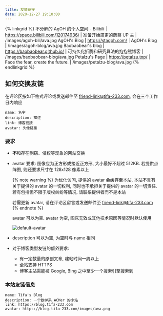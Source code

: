 ```yaml
---
title: 友情链接
date: 2020-12-27 19:10:00
---
```


{% linkgrid %}
不分解的 AgOH 的个人空间 - Bilibili | https://space.bilibili.com/120174936/ | 准备开始周更的蒟蒻 UP 主 | /images/agoh-bili/ava.jpg
AgOH's Blog | https://stagoh.com/ | AgOH's Blog | /images/agoh-blog/ava.jpg
Baobaobear's blog | https://baobaobear.github.io/ | 可持久化折腾和研究算法的抱抱熊博客 | /images/baobaobear-blog/ava.jpg
Petalzu's Page | https://petalzu.top/ | Face the fear, create the future. | /images/petalzu-blog/ava.jpg
{% endlinkgrid %}

## 如何交换友链

在评论区按如下格式评论或发送邮件至 <friend-link@tifa-233.com>, 会在三个工作日内响应

```text
name: 名字
description: 描述
link: 博客链接
avatar: 头像链接
```

### 要求

- **不**和存在剽窃、侵权等现象的网站交换
- avatar 要求: 图像应为正方形或接近正方形, 大小最好不超过 512KB. 若提供点阵图, 则还要求尺寸在 128x128 像素以上

  {% note warning %}
  为优化访问, 提供的 avatar 会缓存至本站, 本站不具有关于提供的 avatar 的一切权利, 同时也不承担关于提供的 avatar 的一切责任. 若有包括但不限于版权纠纷等情况, 请联系提供者而不是本站

  若需更新 avatar, 请在评论区留言或发送邮件至 <friend-link@tifa-233.com>
  {% endnote %}

  avatar 可以为空. avatar 为空, 图床无效或其他技术原因等情况时默认使用

  ![default-avatar](/images/default-ava/ava.png)

- description 可以为空, 为空时与 name 相同
- 对于博客类型友链的额外要求:
  - 有一定数量的原创文章, 建站时间一周以上
  - 全站支持 HTTPS
  - 博客主站需能被 Google, Bing 之中至少一个搜索引擎搜索到

### 本站友链信息

```text
name: Tifa's Blog
description: 一个数学系 ACMer 的小站
link: https://blog.tifa-233.com
avatar: https://blog.tifa-233.com/images/ava.png
```
